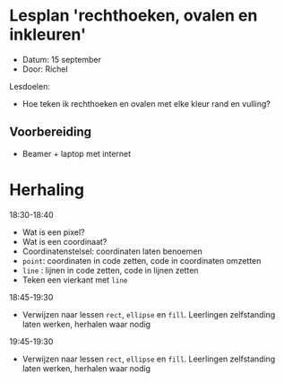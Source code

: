 # Lesplan 'rechthoeken, ovalen en inkleuren'

 * Datum: 15 september
 * Door: Richel

Lesdoelen:
 * Hoe teken ik rechthoeken en ovalen met elke kleur rand en vulling?

## Voorbereiding

 * Beamer + laptop met internet

# Herhaling

18:30-18:40

 * Wat is een pixel?
 * Wat is een coordinaat?
 * Coordinatenstelsel: coordinaten laten benoemen
 * `point`: coordinaten in code zetten, code in coordinaten omzetten
 * `line` : lijnen in code zetten, code in lijnen zetten
 * Teken een vierkant met `line`

18:45-19:30

 * Verwijzen naar lessen `rect`, `ellipse` en `fill`. Leerlingen zelfstanding laten werken, herhalen waar nodig

19:45-19:30
  
 * Verwijzen naar lessen `rect`, `ellipse` en `fill`. Leerlingen zelfstanding laten werken, herhalen waar nodig
